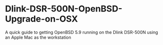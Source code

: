 # Dlink-DSR-500N-OpenBSD-Upgrade-on-OSX
A quick guide to getting OpenBSD 5.9 running on the Dlink DSR-500N using an Apple Mac as the workstation
